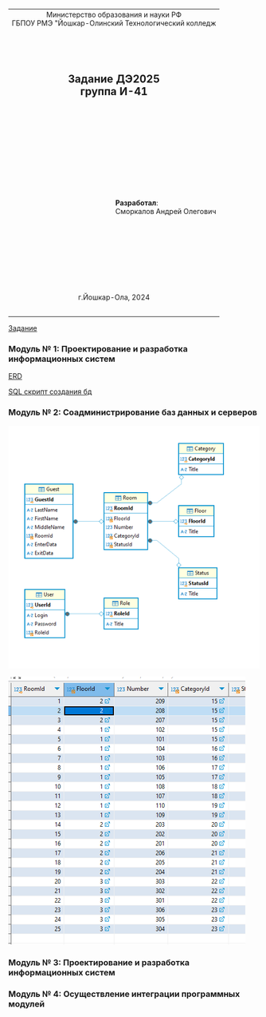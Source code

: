<table style="width: 100%;">
  <tr>
    <td style="text-align: center; border: none;"> 
      Министерство образования и науки РФ <br/>
      ГБПОУ РМЭ "Йошкар-Олинский Технологический колледж 
    </td>
  </tr>
  <tr>
    <td style="text-align: center; border: none; height: 15em;">
      <h2>
        Задание ДЭ2025 <br/>
        группа И-41
      </h2>
    </td>
  </tr>
  <tr>
    <td style="text-align: right; border: none; height: 20em;">
      <div style="float: right;" align="left">
        <b>Разработал</b>: <br/>
        Сморкалов Андрей Олегович <br/>
      </div>
    </td>
  </tr>
  <tr>
    <td style="text-align: center; border: none; height: 5em;">
      г.Йошкар-Ола, 2024
    </td>
  </tr>
</table>

[Задание](https://kolei.ru/ekolesnikov/DE09/src/main/desc/2025.md)


### Модуль № 1: Проектирование и разработка информационных систем

[ERD](/ERD/ERD_de2025.drawio.pdf)

[SQL скрипт создания бд](/SQL/asmorkalov_de2025.sql)

### Модуль № 2: Соадминистрирование баз данных и серверов

![image](/image/imageERD.png)

![image](/image/TableRoom.png)

### Модуль № 3: Проектирование и разработка информационных систем


### Модуль № 4: Осуществление интеграции программных модулей

